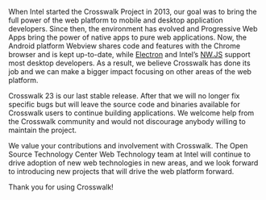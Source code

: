 When Intel started the Crosswalk Project in 2013, our goal was to bring the full power of the web platform to mobile and desktop application developers. Since then, the environment has evolved and Progressive Web Apps bring the power of native apps to pure web applications. Now, the Android platform Webview shares code and features with the Chrome browser and is kept up-to-date, while [Electron](http://electron.atom.io/) and Intel’s [NW.JS](https://nwjs.io/) support most desktop developers. As a result, we believe Crosswalk has done its job and we can make a bigger impact focusing on other areas of the web platform. 

Crosswalk 23 is our last stable release. After that we will no longer fix specific bugs but will leave the source code and binaries available for Crosswalk users to continue building applications. We welcome help from the Crosswalk community and would not discourage anybody willing to maintain the project.

We value your contributions and involvement with Crosswalk. The Open Source Technology Center Web Technology team at Intel will continue to drive adoption of new web technologies in new areas, and we look forward to introducing new projects that will drive the web platform forward.

Thank you for using Crosswalk!
